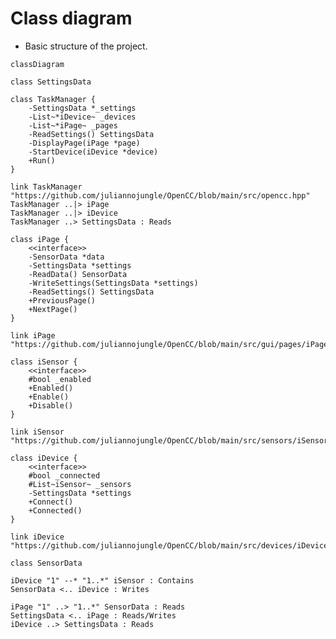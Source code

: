 <!---
    Open Cycle Computer (aka OpenCC) is an open-source software
    for cycle computers based on DIY hardware (primarily Raspberry Pi).
    Copyright (C) 2022, Julianno F. C. Silva (@juliannojungle)

    This program is free software: you can redistribute it and/or modify
    it under the terms of the GNU Affero General Public License as published
    by the Free Software Foundation, either version 3 of the License, or
    (at your option) any later version.

    This program is distributed in the hope that it will be useful,
    but WITHOUT ANY WARRANTY; without even the implied warranty of
    MERCHANTABILITY or FITNESS FOR A PARTICULAR PURPOSE.  See the
    GNU Affero General Public License for more details.

    You should have received a copy of the GNU Affero General Public License
    along with this program.  If not, see <https://www.gnu.org/licenses/agpl-3.0.html>.

    For syntax reference about diagram's markdown, see <https://mermaid-js.github.io/mermaid/#/./classDiagram>.
--->

# Class diagram
- Basic structure of the project.

```mermaid
classDiagram

class SettingsData

class TaskManager {
    -SettingsData *_settings
    -List~*iDevice~ _devices
    -List~*iPage~ _pages
    -ReadSettings() SettingsData
    -DisplayPage(iPage *page)
    -StartDevice(iDevice *device)
    +Run()
}

link TaskManager "https://github.com/juliannojungle/OpenCC/blob/main/src/opencc.hpp"
TaskManager ..|> iPage
TaskManager ..|> iDevice
TaskManager ..> SettingsData : Reads

class iPage {
    <<interface>>
    -SensorData *data
    -SettingsData *settings
    -ReadData() SensorData
    -WriteSettings(SettingsData *settings)
    -ReadSettings() SettingsData
    +PreviousPage()
    +NextPage()
}

link iPage "https://github.com/juliannojungle/OpenCC/blob/main/src/gui/pages/iPage.hpp"

class iSensor {
    <<interface>>
    #bool _enabled
    +Enabled()
    +Enable()
    +Disable()
}

link iSensor "https://github.com/juliannojungle/OpenCC/blob/main/src/sensors/iSensor.hpp"

class iDevice {
    <<interface>>
    #bool _connected
    #List~iSensor~ _sensors
    -SettingsData *settings
    +Connect()
    +Connected()
}

link iDevice "https://github.com/juliannojungle/OpenCC/blob/main/src/devices/iDevice.hpp"

class SensorData

iDevice "1" --* "1..*" iSensor : Contains
SensorData <.. iDevice : Writes

iPage "1" ..> "1..*" SensorData : Reads
SettingsData <.. iPage : Reads/Writes
iDevice ..> SettingsData : Reads
```